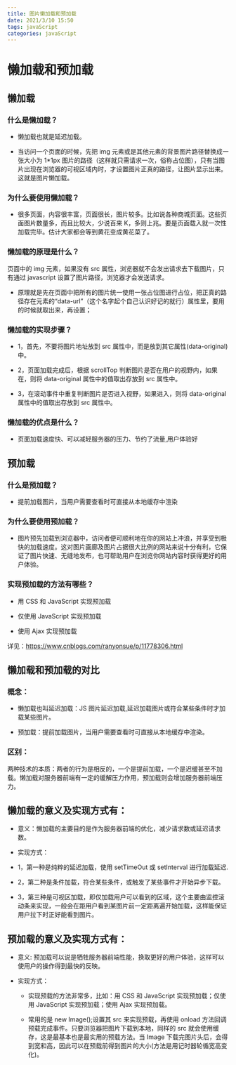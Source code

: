 ```yaml
---
title: 图片懒加载和预加载
date: 2021/3/10 15:50
tags: javaScript
categories: javaScript
---
```


# 懒加载和预加载

## 懒加载

### 什么是懒加载？

- 懒加载也就是延迟加载。

- 当访问一个页面的时候，先把 img 元素或是其他元素的背景图片路径替换成一张大小为 1\*1px 图片的路径（这样就只需请求一次，俗称占位图），只有当图片出现在浏览器的可视区域内时，才设置图片正真的路径，让图片显示出来。这就是图片懒加载。

### 为什么要使用懒加载？

- 很多页面，内容很丰富，页面很长，图片较多。比如说各种商城页面。这些页面图片数量多，而且比较大，少说百来 K，多则上兆。要是页面载入就一次性加载完毕。估计大家都会等到黄花变成黄花菜了。

### 懒加载的原理是什么？

页面中的 img 元素，如果没有 src 属性，浏览器就不会发出请求去下载图片，只有通过 javascript 设置了图片路径，浏览器才会发送请求。

- 原理就是先在页面中把所有的图片统一使用一张占位图进行占位，把正真的路径存在元素的“data-url”（这个名字起个自己认识好记的就行）属性里，要用的时候就取出来，再设置；

### 懒加载的实现步骤？

- 1，首先，不要将图片地址放到 src 属性中，而是放到其它属性(data-original)中。

- 2，页面加载完成后，根据 scrollTop 判断图片是否在用户的视野内，如果在，则将 data-original 属性中的值取出存放到 src 属性中。

- 3，在滚动事件中重复判断图片是否进入视野，如果进入，则将 data-original 属性中的值取出存放到 src 属性中。

### 懒加载的优点是什么？

- 页面加载速度快、可以减轻服务器的压力、节约了流量,用户体验好

## 预加载

### 什么是预加载？

- 提前加载图片，当用户需要查看时可直接从本地缓存中渲染

### 为什么要使用预加载？

- 图片预先加载到浏览器中，访问者便可顺利地在你的网站上冲浪，并享受到极快的加载速度。这对图片画廊及图片占据很大比例的网站来说十分有利，它保证了图片快速、无缝地发布，也可帮助用户在浏览你网站内容时获得更好的用户体验。

### 实现预加载的方法有哪些？

- 用 CSS 和 JavaScript 实现预加载

- 仅使用 JavaScript 实现预加载

- 使用 Ajax 实现预加载

详见：https://www.cnblogs.com/ranyonsue/p/11778306.html

## 懒加载和预加载的对比

### 概念：

- 懒加载也叫延迟加载：JS 图片延迟加载,延迟加载图片或符合某些条件时才加载某些图片。

- 预加载：提前加载图片，当用户需要查看时可直接从本地缓存中渲染。

### 区别：

两种技术的本质：两者的行为是相反的，一个是提前加载，一个是迟缓甚至不加载。懒加载对服务器前端有一定的缓解压力作用，预加载则会增加服务器前端压力。

## 懒加载的意义及实现方式有：

- 意义：懒加载的主要目的是作为服务器前端的优化，减少请求数或延迟请求数。

- 实现方式：
- 1，第一种是纯粹的延迟加载，使用 setTimeOut 或 setInterval 进行加载延迟.

- 2，第二种是条件加载，符合某些条件，或触发了某些事件才开始异步下载。

- 3，第三种是可视区加载，即仅加载用户可以看到的区域，这个主要由监控滚动条来实现，一般会在距用户看到某图片前一定距离遍开始加载，这样能保证用户拉下时正好能看到图片。

## 预加载的意义及实现方式有：

- 意义: 预加载可以说是牺牲服务器前端性能，换取更好的用户体验，这样可以使用户的操作得到最快的反映。

- 实现方式：

  - 实现预载的方法非常多，比如：用 CSS 和 JavaScript 实现预加载；仅使用 JavaScript 实现预加载；使用 Ajax 实现预加载。

  - 常用的是 new Image();设置其 src 来实现预载，再使用 onload 方法回调预载完成事件。只要浏览器把图片下载到本地，同样的 src 就会使用缓存，这是最基本也是最实用的预载方法。当 Image 下载完图片头后，会得到宽和高，因此可以在预载前得到图片的大小(方法是用记时器轮循宽高变化)。
